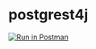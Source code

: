 # postgrest4j

[![Run in Postman](https://run.pstmn.io/button.svg)](https://app.getpostman.com/run-collection/380b22e60676dd2e3cbd)
